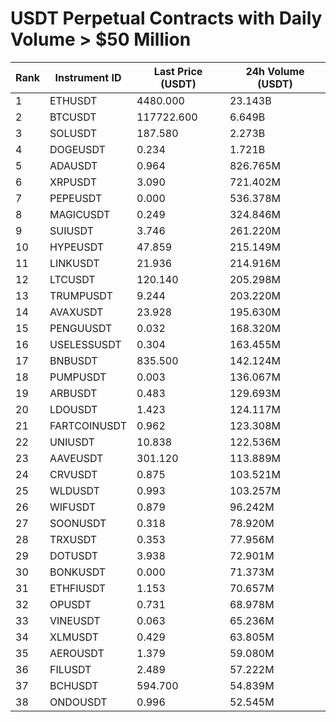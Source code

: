 # USDT Perpetual Contracts with Daily Volume > $50 Million

| Rank | Instrument ID | Last Price (USDT) | 24h Volume (USDT) |
|------|---------------|-------------------|-------------------|
| 1 | ETHUSDT | 4480.000 | 23.143B |
| 2 | BTCUSDT | 117722.600 | 6.649B |
| 3 | SOLUSDT | 187.580 | 2.273B |
| 4 | DOGEUSDT | 0.234 | 1.721B |
| 5 | ADAUSDT | 0.964 | 826.765M |
| 6 | XRPUSDT | 3.090 | 721.402M |
| 7 | PEPEUSDT | 0.000 | 536.378M |
| 8 | MAGICUSDT | 0.249 | 324.846M |
| 9 | SUIUSDT | 3.746 | 261.220M |
| 10 | HYPEUSDT | 47.859 | 215.149M |
| 11 | LINKUSDT | 21.936 | 214.916M |
| 12 | LTCUSDT | 120.140 | 205.298M |
| 13 | TRUMPUSDT | 9.244 | 203.220M |
| 14 | AVAXUSDT | 23.928 | 195.630M |
| 15 | PENGUUSDT | 0.032 | 168.320M |
| 16 | USELESSUSDT | 0.304 | 163.455M |
| 17 | BNBUSDT | 835.500 | 142.124M |
| 18 | PUMPUSDT | 0.003 | 136.067M |
| 19 | ARBUSDT | 0.483 | 129.693M |
| 20 | LDOUSDT | 1.423 | 124.117M |
| 21 | FARTCOINUSDT | 0.962 | 123.308M |
| 22 | UNIUSDT | 10.838 | 122.536M |
| 23 | AAVEUSDT | 301.120 | 113.889M |
| 24 | CRVUSDT | 0.875 | 103.521M |
| 25 | WLDUSDT | 0.993 | 103.257M |
| 26 | WIFUSDT | 0.879 | 96.242M |
| 27 | SOONUSDT | 0.318 | 78.920M |
| 28 | TRXUSDT | 0.353 | 77.956M |
| 29 | DOTUSDT | 3.938 | 72.901M |
| 30 | BONKUSDT | 0.000 | 71.373M |
| 31 | ETHFIUSDT | 1.153 | 70.657M |
| 32 | OPUSDT | 0.731 | 68.978M |
| 33 | VINEUSDT | 0.063 | 65.236M |
| 34 | XLMUSDT | 0.429 | 63.805M |
| 35 | AEROUSDT | 1.379 | 59.080M |
| 36 | FILUSDT | 2.489 | 57.222M |
| 37 | BCHUSDT | 594.700 | 54.839M |
| 38 | ONDOUSDT | 0.996 | 52.545M |

